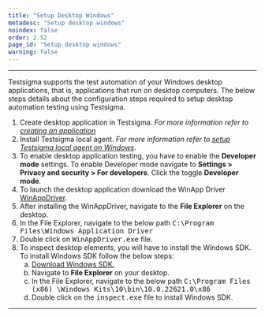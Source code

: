 ```yaml
---
title: "Setup Desktop Windows"
metadesc: "Setup desktop windows"
noindex: false
order: 2.52
page_id: "Setup desktop windows"
warning: false
---
```


---
Testsigma supports the test automation of your Windows desktop applications, that is, applications that run on desktop computers.
The below steps details about the configuration steps required to setup desktop automation testing using Testsigma. 
<ol>
<li>Create desktop application in Testsigma. <em>For more information refer to <a href="https://testsigma.com/docs/projects/applications/">creating an application</a></em></li>
<li>Install Testsigma local agent.<em> For more information refer to <a href="https://testsigma.com/docs/agent/setup-on-windows-mac-linux/">setup Testsigma local agent on Windows</a></em>.</li>
<li> To enable desktop application testing, you have to enable the <strong>Developer mode</strong> settings. To enable Developer mode navigate to <strong> Settings > Privacy and security > For developers</strong>. Click the toggle <strong>Developer mode</strong>.</li>
<li> To launch the desktop application download the WinApp Driver <a href="https://github.com/Microsoft/WinAppDriver/releases">WinAppDriver</a>.</li>
<li>After installing the WinAppDriver, navigate to the <strong>File Explorer</strong> on the desktop.</li>
<li>In the File Explorer, navigate to the below path
<kbd>C:\Program Files\Windows Application Driver</kbd</li>
<li>Double click on <kbd>WinAppDriver.exe</kbd> file.</li>
<li>To inspect desktop elements, you will have to install the Windows SDK. To install Windows SDK follow the below steps:
<ol type= "a">
<li><a href="https://developer.microsoft.com/en-us/windows/downloads/windows-sdk/">Download Windows SDK.</a></li>
<li>Navigate to <strong>File Explorer</strong> on your desktop.</li>
<li>In the File Explorer, navigate to the below path <kbd>C:\Program Files (x86) \Windows Kits\10\bin\10.0.22621.0\x86 </kbd></li>
<li>Double click on the <kbd>inspect.exe</kbd> file to install Windows SDK.</li>
</ol>
</li>
</ol>


---